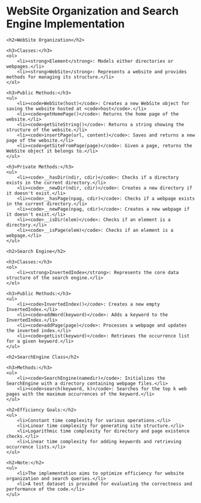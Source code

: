 <!DOCTYPE html>
<html lang="en">
<head>
    <meta charset="UTF-8">
    <meta name="viewport" content="width=device-width, initial-scale=1.0">
    <title>WebSite Organization and Search Engine Implementation</title>
</head>
<body>
    <h1>WebSite Organization and Search Engine Implementation</h1>

    <h2>WebSite Organization</h2>

    <h3>Classes:</h3>
    <ol>
        <li><strong>Element</strong>: Models either directories or webpages.</li>
        <li><strong>WebSite</strong>: Represents a website and provides methods for managing its structure.</li>
    </ol>

    <h3>Public Methods:</h3>
    <ul>
        <li><code>WebSite(host)</code>: Creates a new WebSite object for saving the website hosted at <code>host</code>.</li>
        <li><code>getHomePage()</code>: Returns the home page of the website.</li>
        <li><code>getSiteString()</code>: Returns a string showing the structure of the website.</li>
        <li><code>insertPage(url, content)</code>: Saves and returns a new page of the website.</li>
        <li><code>getSiteFromPage(page)</code>: Given a page, returns the WebSite object it belongs to.</li>
    </ul>

    <h3>Private Methods:</h3>
    <ul>
        <li><code>__hasDir(ndir, cdir)</code>: Checks if a directory exists in the current directory.</li>
        <li><code>__newDir(ndir, cdir)</code>: Creates a new directory if it doesn't exist.</li>
        <li><code>__hasPage(npag, cdir)</code>: Checks if a webpage exists in the current directory.</li>
        <li><code>__newPage(npag, cdir)</code>: Creates a new webpage if it doesn't exist.</li>
        <li><code>__isDir(elem)</code>: Checks if an element is a directory.</li>
        <li><code>__isPage(elem)</code>: Checks if an element is a webpage.</li>
    </ul>

    <h2>Search Engine</h2>

    <h3>Classes:</h3>
    <ol>
        <li><strong>InvertedIndex</strong>: Represents the core data structure of the search engine.</li>
    </ol>

    <h3>Public Methods:</h3>
    <ul>
        <li><code>InvertedIndex()</code>: Creates a new empty InvertedIndex.</li>
        <li><code>addWord(keyword)</code>: Adds a keyword to the InvertedIndex.</li>
        <li><code>addPage(page)</code>: Processes a webpage and updates the inverted index.</li>
        <li><code>getList(keyword)</code>: Retrieves the occurrence list for a given keyword.</li>
    </ul>

    <h2>SearchEngine Class</h2>

    <h3>Methods:</h3>
    <ul>
        <li><code>SearchEngine(namedir)</code>: Initializes the SearchEngine with a directory containing webpage files.</li>
        <li><code>search(keyword, k)</code>: Searches for the top k web pages with the maximum occurrences of the keyword.</li>
    </ul>

    <h2>Efficiency Goals:</h2>
    <ul>
        <li>Constant time complexity for various operations.</li>
        <li>Linear time complexity for generating site structure.</li>
        <li>Logarithmic time complexity for directory and page existence checks.</li>
        <li>Linear time complexity for adding keywords and retrieving occurrence lists.</li>
    </ul>

    <h2>Note:</h2>
    <ul>
        <li>The implementation aims to optimize efficiency for website organization and search queries.</li>
        <li>A test dataset is provided for evaluating the correctness and performance of the code.</li>
    </ul>
</body>
</html>
